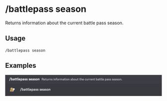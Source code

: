 # /battlepass season

Returns information about the current battle pass season.

## Usage

```
/battlepass season
```

## Examples

<img src="../../_media/examples/battlepass/season-0.png" class="rounded-corners" draggable="false">